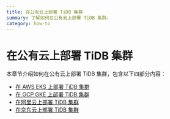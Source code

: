 ```yaml
---
title: 在公有云上部署 TiDB 集群
summary: 了解如何在公有云上部署 TiDB 集群。
category: how-to
---
```


# 在公有云上部署 TiDB 集群

本章节介绍如何在公有云上部署 TiDB 集群，包含以下四部分内容：

* [在 AWS EKS 上部署 TiDB 集群](tidb-operator-deployment-public-eks.md)
* [在 GCP GKE 上部署 TiDB 集群](tidb-operator-deployment-public-gke.md)
* [在阿里云上部署 TiDB 集群](tidb-operator-deployment-public-ali.md)
* [在京东云上部署 TiDB 集群](tidb-operator-deployment-public-jdcloud.md) 